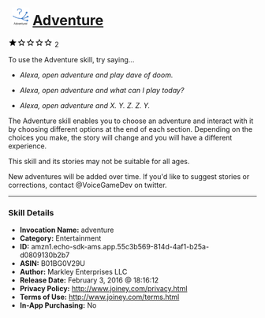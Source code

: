 # &nbsp;<img src="skill_icon" alt="Adventure icon" width="36"> [Adventure](http://alexa.amazon.com/#skills/amzn1.echo-sdk-ams.app.55c3b569-814d-4af1-b25a-d0809130b2b7)
![1 stars](../../images/ic_star_black_18dp_1x.png)![1 stars](../../images/ic_star_border_black_18dp_1x.png)![1 stars](../../images/ic_star_border_black_18dp_1x.png)![1 stars](../../images/ic_star_border_black_18dp_1x.png)![1 stars](../../images/ic_star_border_black_18dp_1x.png) 2

To use the Adventure skill, try saying...

* *Alexa, open adventure and play dave of doom.*

* *Alexa, open adventure and what can I play today?*

* *Alexa, open adventure and X. Y. Z. Z. Y.*

The Adventure skill enables you to choose an adventure and interact with it by choosing different options at the end of each section. Depending on the choices you make, the story will change and you will have a different experience.

This skill and its stories may not be suitable for all ages.

New adventures will be added over time. If you'd like to suggest stories or corrections, contact @VoiceGameDev on twitter.

***

### Skill Details

* **Invocation Name:** adventure
* **Category:** Entertainment
* **ID:** amzn1.echo-sdk-ams.app.55c3b569-814d-4af1-b25a-d0809130b2b7
* **ASIN:** B01BG0V29U
* **Author:** Markley Enterprises LLC
* **Release Date:** February 3, 2016 @ 18:16:12
* **Privacy Policy:** http://www.joiney.com/privacy.html
* **Terms of Use:** http://www.joiney.com/terms.html
* **In-App Purchasing:** No
